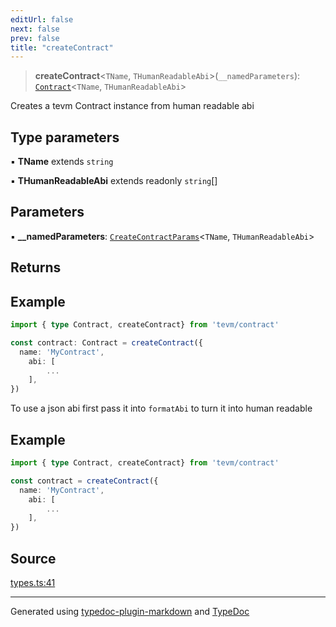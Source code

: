 ```yaml
---
editUrl: false
next: false
prev: false
title: "createContract"
---
```


> **createContract**\<`TName`, `THumanReadableAbi`\>(`__namedParameters`): [`Contract`](/reference/tevm/contract/type-aliases/contract/)\<`TName`, `THumanReadableAbi`\>

Creates a tevm Contract instance from human readable abi

## Type parameters

▪ **TName** extends `string`

▪ **THumanReadableAbi** extends readonly `string`[]

## Parameters

▪ **\_\_namedParameters**: [`CreateContractParams`](/reference/tevm/contract/type-aliases/createcontractparams/)\<`TName`, `THumanReadableAbi`\>

## Returns

## Example

```typescript
import { type Contract, createContract} from 'tevm/contract'

const contract: Contract = createContract({
  name: 'MyContract',
 	abi: [
 		...
 	],
})
```

To use a json abi first pass it into `formatAbi` to turn it into human readable

## Example

```typescript
import { type Contract, createContract} from 'tevm/contract'

const contract = createContract({
  name: 'MyContract',
 	abi: [
 		...
 	],
})
```

## Source

[types.ts:41](https://github.com/evmts/tevm-monorepo/blob/main/packages/contract/src/types.ts#L41)

***
Generated using [typedoc-plugin-markdown](https://www.npmjs.com/package/typedoc-plugin-markdown) and [TypeDoc](https://typedoc.org/)
